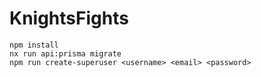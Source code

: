 # KnightsFights

```
npm install
nx run api:prisma migrate
npm run create-superuser <username> <email> <password>
```

